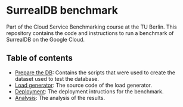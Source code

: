 # SurrealDB benchmark

Part of the Cloud Service Benchmarking course at the TU Berlin.
This repository contains the code and instructions to run a benchmark of SurrealDB on the Google Cloud.

## Table of contents

- [Prepare the DB](prepare_db/README.md): Contains the scripts that were used to create the dataset used to test the database.
- [Load generator](load_generator/README.md): The source code of the load generator.
- [Deployment](deployment/README.md): The deployment intructions for the benchmark.
- [Analysis](analysis/README.md): The analysis of the results.
